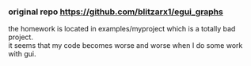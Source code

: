 ### original repo <https://github.com/blitzarx1/egui_graphs>
the homework is located in examples/myproject which is a totally bad project.    
it seems that my code becomes worse and worse when I do some work with gui.
